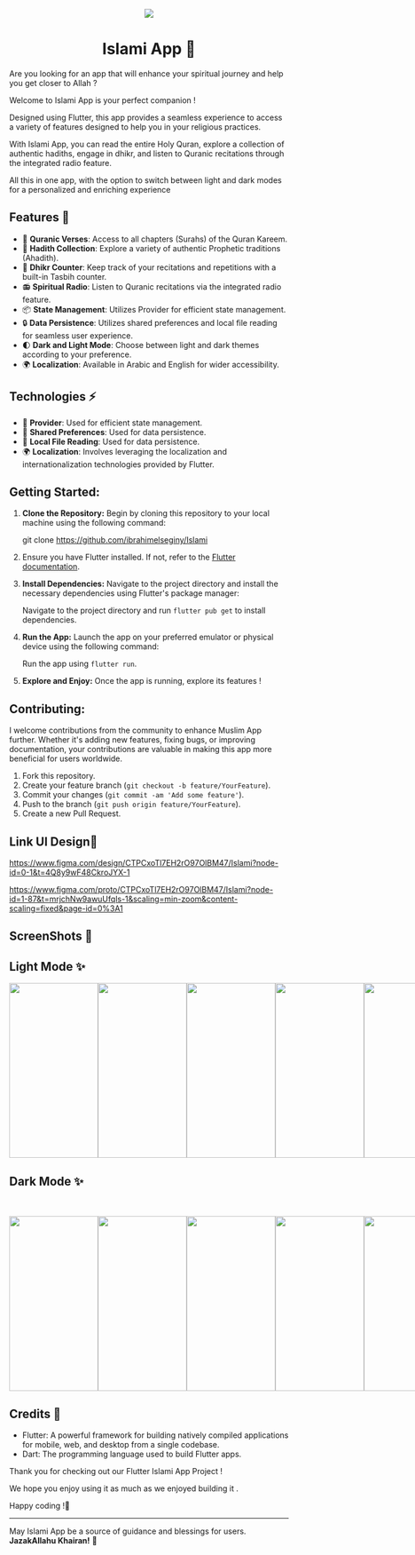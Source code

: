   <p align="center">
<img src="https://github.com/ibrahimelseginy/News/assets/160798019/977f3b41-ea8a-45a1-b9e8-534acd0d3d1f.png"
  </p>
 
<h1 align="center"> Islami App 🕌</h1>


Are you looking for an app that will enhance your spiritual journey and help you get closer to Allah  ?

Welcome to Islami App is your perfect companion  !

Designed using Flutter, this app provides a seamless experience to access a variety of features designed to help you in your religious practices.

With Islami App, you can read the entire Holy Quran, explore a collection of authentic hadiths, engage in dhikr, and listen to Quranic recitations through the integrated radio feature.

All this in one app, with the option to switch between light and dark modes for a personalized and enriching experience

## Features 🚀

- 📖 **Quranic Verses**: Access to all chapters (Surahs) of the Quran Kareem.
- 🕌 **Hadith Collection**: Explore a variety of authentic Prophetic traditions (Ahadith).
- 📿 **Dhikr Counter**: Keep track of your recitations and repetitions with a built-in Tasbih counter.
- 📻 **Spiritual Radio**: Listen to Quranic recitations via the integrated radio feature.
- 📦 **State Management**: Utilizes Provider for efficient state management.
- 🔒 **Data Persistence**: Utilizes shared preferences and local file reading for seamless user experience.
- 🌓 **Dark and Light Mode**: Choose between light and dark themes according to your preference.
- 🌍 **Localization**: Available in Arabic and English for wider accessibility.

## Technologies ⚡

- 🔄 **Provider**: Used for efficient state management.
- 💾 **Shared Preferences**: Used for data persistence.
- 📂 **Local File Reading**: Used for data persistence.
- 🌍 **Localization**: Involves leveraging the localization and internationalization technologies provided by Flutter.

## Getting Started:

1. **Clone the Repository:** Begin by cloning this repository to your local machine using the following command:
   
     git clone https://github.com/ibrahimelseginy/Islami

2.  Ensure you have Flutter installed. If not, refer to the [Flutter documentation](https://flutter.dev/docs/get-started/install).

3. **Install Dependencies:** Navigate to the project directory and install the necessary dependencies using Flutter's package manager:

   Navigate to the project directory and run `flutter pub get` to install dependencies.
   
3. **Run the App:** Launch the app on your preferred emulator or physical device using the following command:
 
      Run the app using `flutter run`.

4. **Explore and Enjoy:** Once the app is running, explore its features !  

## Contributing:
I welcome contributions from the community to enhance Muslim App further. Whether it's adding new features, fixing bugs, or improving documentation, your contributions are valuable in making this app more beneficial for users worldwide.

1. Fork this repository.
2. Create your feature branch (`git checkout -b feature/YourFeature`).
3. Commit your changes (`git commit -am 'Add some feature'`).
4. Push to the branch (`git push origin feature/YourFeature`).
5. Create a new Pull Request.

##  Link UI Design🔗

https://www.figma.com/design/CTPCxoTl7EH2rO97OlBM47/Islami?node-id=0-1&t=4Q8y9wF48CkroJYX-1

https://www.figma.com/proto/CTPCxoTl7EH2rO97OlBM47/Islami?node-id=1-87&t=mrjchNw9awuUfqls-1&scaling=min-zoom&content-scaling=fixed&page-id=0%3A1

## ScreenShots 📸  

## Light Mode ✨
<div style="display: flex; justify-content: space-between;">
<img src="https://i.postimg.cc/vHMM0jT9/346296464-7c8e5b48-e245-4c11-9fb5-f8a55c65dc11.jpg "  width="160" height="315">
<img src="https://i.postimg.cc/hP9vjTz8/photo-5-2025-02-04-04-49-37.jpg "  width="160" height="315">
<img src="https://i.postimg.cc/DfQ34g6z/photo-1-2025-02-04-04-49-37.jpg" width="160" height="315">
<img src="https://i.postimg.cc/KjLRRjD6/photo-4-2025-02-04-04-49-37.jpg " width="160" height="315">
<img src="https://i.postimg.cc/76JLWhd5/photo-6-2025-02-04-04-49-37.jpg " width="160" height="315">
<img src="https://i.postimg.cc/KcLz7KtV/photo-7-2025-02-04-04-49-37.jpg" width="160" height="315">
</div>

## Dark Mode ✨
<div style="display: flex; justify-content: space-between; margin-top: 50px;">
<img src="https://i.postimg.cc/SswNc4Zc/splash-1.png" width="160" height="315">
<img src="https://i.postimg.cc/wjWLKtf2/photo-2-2025-02-04-04-49-37.jpg" width="160" height="315">
<img src="https://i.postimg.cc/mD9HFmbp/photo-10-2025-02-04-04-49-37.jpg" width="160" height="315">
<img src="https://i.postimg.cc/YSG4Jdm2/photo-9-2025-02-04-04-49-37.jpg" width="160" height="315">
<img src="https://i.postimg.cc/3wsy72gX/photo-8-2025-02-04-04-49-37.jpg" width="160" height="315">
<img src="https://i.postimg.cc/bY3z9Qsm/photo-3-2025-02-04-04-49-37.jpg" width="160" height="315">
</div>
 

## Credits 🙌


- Flutter: A powerful framework for building natively compiled applications for mobile, web, and desktop from a single codebase.
- Dart: The programming language used to build Flutter apps.

Thank you for checking out our Flutter Islami App Project  !

We hope you enjoy using it as much as we enjoyed building it .

Happy coding !🎉

---
May Islami App be a source of guidance and blessings for users. **JazakAllahu Khairan!** 🌟

